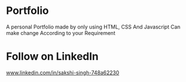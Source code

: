 # Portfolio
A personal Portfolio made by only using HTML, CSS And Javascript
Can make change According to your Requirement
# Follow on LinkedIn
www.linkedin.com/in/sakshi-singh-748a62230
